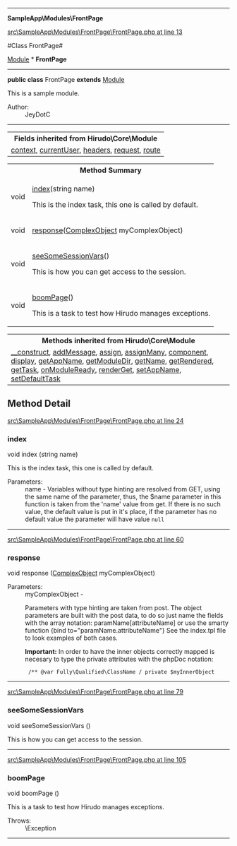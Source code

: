 

- - -

**SampleApp\Modules\FrontPage**


<a href="https://github.com/JeyDotC/Hirudo/blob/master/src/SampleApp/Modules/FrontPage/FrontPage.php#L13" target='_blank'>src\SampleApp\Modules\FrontPage\FrontPage.php at line 13</a>

#Class FrontPage#

<a href="https://github.com/JeyDotC/Hirudo-docs/blob/master/Hirudo/Core/Module.md">Module</a>
    * **FrontPage**




- - -

<p><strong>public  class</strong> <span>FrontPage</span>
<strong>extends</strong> <a href="https://github.com/JeyDotC/Hirudo-docs/blob/master/Hirudo/Core/Module.md">Module</a>

</p>

<div class="comment" id="overview_description"><p>This is a sample module.</p></div>

<dl>
<dt>Author:</dt>
<dd>JeyDotC</dd>
</dl>


- - -

<table class="inherit">
<tr><th colspan="2">Fields inherited from Hirudo\Core\Module</th></tr>
<tr><td><a href="https://github.com/JeyDotC/Hirudo-docs/blob/master/Hirudo/Core/Module.md#context">context</a>, <a href="https://github.com/JeyDotC/Hirudo-docs/blob/master/Hirudo/Core/Module.md#currentUser">currentUser</a>, <a href="https://github.com/JeyDotC/Hirudo-docs/blob/master/Hirudo/Core/Module.md#headers">headers</a>, <a href="https://github.com/JeyDotC/Hirudo-docs/blob/master/Hirudo/Core/Module.md#request">request</a>, <a href="https://github.com/JeyDotC/Hirudo-docs/blob/master/Hirudo/Core/Module.md#route">route</a></td></tr></table>

<table id="summary_method">
<tr><th colspan="2">Method Summary</th></tr>
<tr>
<td><span class='k'></span> <span class='nx'>void</span></td>
<td class="description"><p class="name"><a href="#index">index</a>(string name)</p><p class="description">This is the index task, this one is called by default.</p></td>
</tr>
<tr>
<td><span class='k'></span> <span class='nx'>void</span></td>
<td class="description"><p class="name"><a href="#response">response</a>(<a href="https://github.com/JeyDotC/Hirudo/blob/master/sampleapp/models/entities/ComplexObject.md">ComplexObject</a> myComplexObject)</p><p class="description"></p></td>
</tr>
<tr>
<td><span class='k'></span> <span class='nx'>void</span></td>
<td class="description"><p class="name"><a href="#seesomesessionvars">seeSomeSessionVars</a>()</p><p class="description">This is how you can get access to the session.</p></td>
</tr>
<tr>
<td><span class='k'></span> <span class='nx'>void</span></td>
<td class="description"><p class="name"><a href="#boompage">boomPage</a>()</p><p class="description">This is a task to test how Hirudo manages exceptions.</p></td>
</tr>
</table>

<table class="inherit">
<tr><th colspan="2">Methods inherited from Hirudo\Core\Module</th></tr>
<tr><td><a href="https://github.com/JeyDotC/Hirudo-docs/blob/master/Hirudo/Core/Module.md#__construct">__construct</a>, <a href="https://github.com/JeyDotC/Hirudo-docs/blob/master/Hirudo/Core/Module.md#addMessage">addMessage</a>, <a href="https://github.com/JeyDotC/Hirudo-docs/blob/master/Hirudo/Core/Module.md#assign">assign</a>, <a href="https://github.com/JeyDotC/Hirudo-docs/blob/master/Hirudo/Core/Module.md#assignMany">assignMany</a>, <a href="https://github.com/JeyDotC/Hirudo-docs/blob/master/Hirudo/Core/Module.md#component">component</a>, <a href="https://github.com/JeyDotC/Hirudo-docs/blob/master/Hirudo/Core/Module.md#display">display</a>, <a href="https://github.com/JeyDotC/Hirudo-docs/blob/master/Hirudo/Core/Module.md#getAppName">getAppName</a>, <a href="https://github.com/JeyDotC/Hirudo-docs/blob/master/Hirudo/Core/Module.md#getModuleDir">getModuleDir</a>, <a href="https://github.com/JeyDotC/Hirudo-docs/blob/master/Hirudo/Core/Module.md#getName">getName</a>, <a href="https://github.com/JeyDotC/Hirudo-docs/blob/master/Hirudo/Core/Module.md#getRendered">getRendered</a>, <a href="https://github.com/JeyDotC/Hirudo-docs/blob/master/Hirudo/Core/Module.md#getTask">getTask</a>, <a href="https://github.com/JeyDotC/Hirudo-docs/blob/master/Hirudo/Core/Module.md#onModuleReady">onModuleReady</a>, <a href="https://github.com/JeyDotC/Hirudo-docs/blob/master/Hirudo/Core/Module.md#renderGet">renderGet</a>, <a href="https://github.com/JeyDotC/Hirudo-docs/blob/master/Hirudo/Core/Module.md#setAppName">setAppName</a>, <a href="https://github.com/JeyDotC/Hirudo-docs/blob/master/Hirudo/Core/Module.md#setDefaultTask">setDefaultTask</a></td></tr></table>

<h2 id="detail_method">Method Detail</h2>

<a href="https://github.com/JeyDotC/Hirudo/blob/master/src/SampleApp/Modules/FrontPage/FrontPage.php#L24" target='_blank'>src\SampleApp\Modules\FrontPage\FrontPage.php at line 24</a>

<h3 id="index()">index</h3>
<span class='k'></span> <span class='nx'>void</span> <span class='nf'>index</span> (string name)

<div class="details">
<p>This is the index task, this one is called by default.</p><dl>
<dt>Parameters:</dt>
<dd>name - Variables without type hinting are resolved from GET, using the same name of the parameter, thus, the $name parameter in this function is taken from the 'name' value from get. If there is no such value, the default value is put in it's place, if the parameter has no default value the parameter will have value <code>null</code></dd>
</dl>

</div>

- - -


<a href="https://github.com/JeyDotC/Hirudo/blob/master/src/SampleApp/Modules/FrontPage/FrontPage.php#L60" target='_blank'>src\SampleApp\Modules\FrontPage\FrontPage.php at line 60</a>

<h3 id="response()">response</h3>
<span class='k'></span> <span class='nx'>void</span> <span class='nf'>response</span> (<a href="https://github.com/JeyDotC/Hirudo/blob/master/sampleapp/models/entities/ComplexObject.md">ComplexObject</a> myComplexObject)

<div class="details">
<p></p><dl>
<dt>Parameters:</dt>
<dd>myComplexObject - <p>Parameters with type hinting are taken from post. The object parameters are built with the post data, to do so just name the fields with the array notation: paramName[attributeName] or use the smarty function {bind to="paramName.attributeName"} See the index.tpl file to look examples of both cases.</p> <p><strong>Important:</strong> In order to have the inner objects correctly mapped is necesary to type the private attributes with the phpDoc notation:</p> <code> /** @var Fully\Qualified\ClassName / private $myInnerObject </code></dd>
</dl>

</div>

- - -


<a href="https://github.com/JeyDotC/Hirudo/blob/master/src/SampleApp/Modules/FrontPage/FrontPage.php#L79" target='_blank'>src\SampleApp\Modules\FrontPage\FrontPage.php at line 79</a>

<h3 id="seeSomeSessionVars()">seeSomeSessionVars</h3>
<span class='k'></span> <span class='nx'>void</span> <span class='nf'>seeSomeSessionVars</span> ()

<div class="details">
<p>This is how you can get access to the session.</p>
</div>

- - -


<a href="https://github.com/JeyDotC/Hirudo/blob/master/src/SampleApp/Modules/FrontPage/FrontPage.php#L105" target='_blank'>src\SampleApp\Modules\FrontPage\FrontPage.php at line 105</a>

<h3 id="boomPage()">boomPage</h3>
<span class='k'></span> <span class='nx'>void</span> <span class='nf'>boomPage</span> ()

<div class="details">
<p>This is a task to test how Hirudo manages exceptions.</p><dl>
<dt>Throws:</dt>
<dd>\Exception</dd>
</dl>

</div>

- - -

